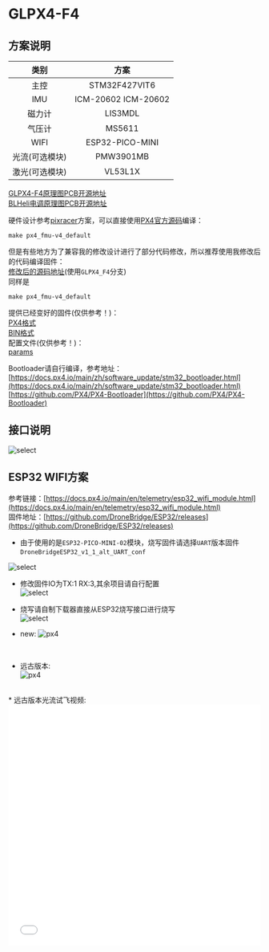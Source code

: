 # GLPX4-F4
## 方案说明  
| 类别 | 方案 |
|:-----:|:-----:|
| 主控 | STM32F427VIT6 |
| IMU | ICM-20602 ICM-20602 |
| 磁力计 | LIS3MDL |
| 气压计 | MS5611 |
| WIFI | ESP32-PICO-MINI |
| 光流(可选模块) | PMW3901MB |
| 激光(可选模块) | VL53L1X |  

[GLPX4-F4原理图PCB开源地址](https://oshwhub.com/guanglun/gldrone_px4)  
[BLHeli电调原理图PCB开源地址](https://oshwhub.com/guanglun/gldrone_blheli_esc)  

硬件设计参考[pixracer](https://docs.px4.io/main/en/flight_controller/pixracer.html)方案，可以直接使用[PX4官方源码](https://github.com/PX4/PX4-Autopilot)编译：
```
make px4_fmu-v4_default
```
但是有些地方为了兼容我的修改设计进行了部分代码修改，所以推荐使用我修改后的代码编译固件：  
[修改后的源码地址](https://github.com/guanglun/PX4-Autopilot)(使用`GLPX4_F4`分支)  
同样是  
```
make px4_fmu-v4_default
```
提供已经变好的固件(仅供参考！)：  
[PX4格式](https://github.com/guanglun/guanglun.github.io/blob/master/docs/gldrone/file/px4_fmu-v4_default.px4)  
[BIN格式](https://github.com/guanglun/guanglun.github.io/blob/master/docs/gldrone/file/px4_fmu-v4_default.bin)  
配置文件(仅供参考！)：  
[params](https://github.com/guanglun/guanglun.github.io/blob/master/docs/gldrone/file/px4-f4-2022-10-3.params)  

Bootloader请自行编译，参考地址：  
[https://docs.px4.io/main/zh/software_update/stm32_bootloader.html](https://docs.px4.io/main/zh/software_update/stm32_bootloader.html)  
[https://github.com/PX4/PX4-Bootloader](https://github.com/PX4/PX4-Bootloader)  

## 接口说明  
![select](img/GLPX4-F4.png)   

## ESP32 WIFI方案 
参考链接：[https://docs.px4.io/main/en/telemetry/esp32_wifi_module.html](https://docs.px4.io/main/en/telemetry/esp32_wifi_module.html)  
固件地址：[https://github.com/DroneBridge/ESP32/releases](https://github.com/DroneBridge/ESP32/releases)  

* 由于使用的是`ESP32-PICO-MINI-02`模块，烧写固件请选择`UART`版本固件`DroneBridgeESP32_v1_1_alt_UART_conf`  

![select](img/px4_f4_esp32.png)  

* 修改固件IO为TX:1 RX:3,其余项目请自行配置  
![select](img/f4_esp32_2.png)  

* 烧写请自制下载器直接从ESP32烧写接口进行烧写    
![select](img/f4_esp32_flash.jpg)  

* new:
![px4](img/gl6.jpg)  
<br />

* 远古版本:  
![px4](../px4/img/px4_0.jpg)  
<br />  
* 远古版本光流试飞视频:  
<iframe height="480" width="100%" src="//player.bilibili.com/player.html?aid=420006883&bvid=BV1d3411q7Dd&cid=394311072&page=1" scrolling="no" border="0" frameborder="no" framespacing="0" allowfullscreen="true"> </iframe>  